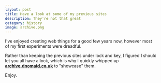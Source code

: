 ```yaml
---
layout: post
title: Have a look at some of my previous sites
description: They're not that great
category: history
image: archive.png
---
```


I've enjoyed creating web things for a good few years now, however most of my first experiments were dreadful.

Rather than keeping the previous sites under lock and key, I figured I should let you all have a look, which is why I quickly whipped up **[archive.dnomaid.co.uk](https://archive.dnomaid.co.uk)** to "showcase" them.

<span class="spacer">

Enjoy.
